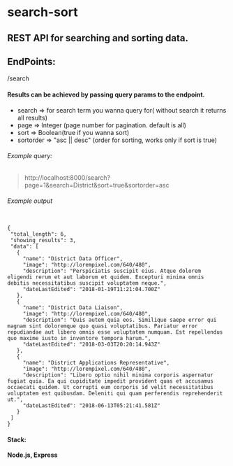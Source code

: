 # search-sort

## REST API for searching and sorting data.

## EndPoints:
 /search
 
 #### Results can be achieved by passing query params to the endpoint.
 * search => for search term you wanna query for( without search it returns all results)
 * page => Integer (page number for pagination. default is all)
 * sort => Boolean(true if you wanna sort)
 * sortorder => "asc || desc" (order for sorting, works only if sort is true)
 
 
 ###### Example query:
 > http://localhost:8000/search?page=1&search=District&sort=true&sortorder=asc

 ###### Example output 
 
 ```
 
{
  "total_length": 6,
  "showing_results": 3,
  "data": [
    {
      "name": "District Data Officer",
      "image": "http://lorempixel.com/640/480",
      "description": "Perspiciatis suscipit eius. Atque dolorem eligendi rerum et aut laborum et quidem. Excepturi minima omnis debitis necessitatibus suscipit voluptatem neque.",
      "dateLastEdited": "2018-01-19T11:21:04.700Z"
    },
    {
      "name": "District Data Liaison",
      "image": "http://lorempixel.com/640/480",
      "description": "Quis autem quia eos. Similique saepe error qui magnam sint doloremque quo quasi voluptatibus. Pariatur error repudiandae aut libero omnis esse voluptatem numquam. Est repellendus quo maxime iusto in inventore tempora harum.",
      "dateLastEdited": "2018-03-03T20:20:14.943Z"
    },
    {
      "name": "District Applications Representative",
      "image": "http://lorempixel.com/640/480",
      "description": "Libero optio nihil minima corporis aspernatur fugiat quia. Ea qui cupiditate impedit provident quas et accusamus occaecati quidem. Ut corrupti eum corporis id velit necessitatibus voluptatem est quibusdam. Deleniti qui quam perferendis reprehenderit ut.",
      "dateLastEdited": "2018-06-13T05:21:41.581Z"
    }
  ]
}
 
 ```
 
 #### Stack:
 
**Node.js, Express**
